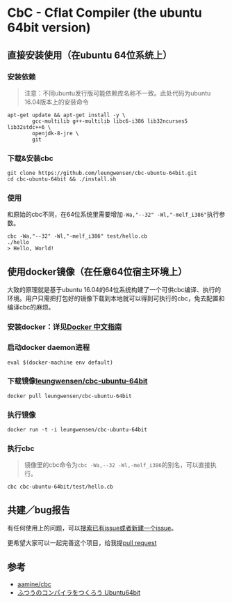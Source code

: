 CbC - Cflat Compiler (the ubuntu 64bit version)
====================

## 直接安装使用（在ubuntu 64位系统上）

### 安装依赖

> 注意：不同ubuntu发行版可能依赖库名称不一致。此处代码为ubuntu 16.04版本上的安装命令

```shell
apt-get update && apt-get install -y \
        gcc-multilib g++-multilib libc6-i386 lib32ncurses5 lib32stdc++6 \
        openjdk-8-jre \
        git
```

### 下载&安装cbc

```shell
git clone https://github.com/leungwensen/cbc-ubuntu-64bit.git
cd cbc-ubuntu-64bit && ./install.sh
```

### 使用

和原始的cbc不同，在64位系统里需要增加`-Wa,"--32" -Wl,"-melf_i386"`执行参数。

```shell
cbc -Wa,"--32" -Wl,"-melf_i386" test/hello.cb
./hello
> Hello, World!
```

## 使用docker镜像（在任意64位宿主环境上）

大致的原理就是基于ubuntu 16.04的64位系统构建了一个可供cbc编译、执行的环境。用户只需把打包好的镜像下载到本地就可以得到可执行的cbc，免去配置和编译cbc的麻烦。

### 安装docker：详见[Docker 中文指南](http://docker.widuu.com/index.html)

### 启动docker daemon进程

```shell
eval $(docker-machine env default)
```

### 下载镜像[leungwensen/cbc-ubuntu-64bit](https://hub.docker.com/r/leungwensen/cbc-ubuntu-64bit)

```shell
docker pull leungwensen/cbc-ubuntu-64bit
```

### 执行镜像

```shell
docker run -t -i leungwensen/cbc-ubuntu-64bit
```

### 执行cbc

> 镜像里的cbc命令为`cbc -Wa,--32 -Wl,-melf_i386`的别名，可以直接执行。

```shell
cbc cbc-ubuntu-64bit/test/hello.cb
```

## 共建／bug报告

有任何使用上的问题，可以[搜索已有issue或者新建一个issue](https://github.com/leungwensen/cbc-ubuntu-64bit/issues)。

更希望大家可以一起完善这个项目，给我提[pull request](https://github.com/leungwensen/cbc-ubuntu-64bit/pulls)

## 参考

* [aamine/cbc](https://github.com/aamine/cbc)
* [ふつうのコンパイラをつくろう Ubuntu64bit](http://blog.livedoor.jp/yamanobori_old/archives/5189798.html)

